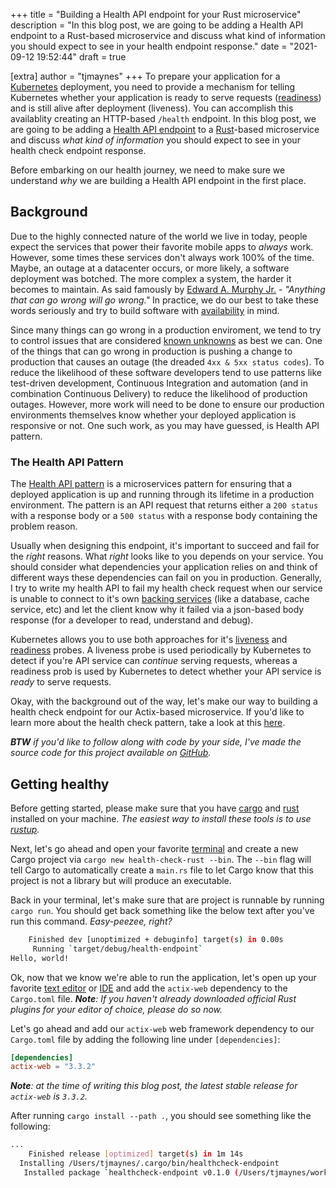 +++
title = "Building a Health API endpoint for your Rust microservice"
description = "In this blog post, we are going to be adding a Health API endpoint to a Rust-based microservice and discuss what kind of information you should expect to see in your health endpoint response." 
date = "2021-09-12 19:52:44"
draft = true

[extra]
author = "tjmaynes"
+++
To prepare your application for a [Kubernetes](https://kubernetes.io/) deployment, you need to provide a mechanism for telling Kubernetes whether your application is ready to serve requests ([readiness](https://kubernetes.io/docs/tasks/configure-pod-container/configure-liveness-readiness-startup-probes/#define-a-liveness-command)) and is still alive after deployment (liveness). You can accomplish this availablity creating an HTTP-based `/health` endpoint. In this blog post, we are going to be adding a [Health API endpoint](https://microservices.io/patterns/observability/health-api.html) to a [Rust](https://actix.rs/)-based microservice and discuss *what kind of information* you should expect to see in your health check endpoint response.

Before embarking on our health journey, we need to make sure we understand *why* we are building a Health API endpoint in the first place.

## Background
Due to the highly connected nature of the world we live in today, people expect the services that power their favorite mobile apps to *always* work. However, some times these services don't always work 100% of the time. Maybe, an outage at a datacenter occurs, or more likely, a software deployment was botched. The more complex a system, the harder it becomes to maintain. As said famously by [Edward A. Murphy Jr.](https://en.wikipedia.org/wiki/Edward_A._Murphy_Jr.) - *"Anything that can go wrong will go wrong."* In practice, we do our best to take these words seriously and try to build software with [availability](https://www.blameless.com/sre/availability-maintainability-reliability-whats-the-difference) in mind.

Since many things can go wrong in a production enviroment, we tend to try to control issues that are considered [known unknowns](https://www.overops.com/blog/continuous-reliability-handling-known-unknowns-and-unknown-unknowns/) as best we can. One of the things that can go wrong in production is pushing a change to production that causes an outage (the dreaded `4xx & 5xx status codes`). To reduce the likelihood of these software developers tend to use patterns like test-driven development, Continuous Integration and automation (and in combination Continuous Delivery) to reduce the likelihood of production outages. However, more work will need to be done to ensure our production environments themselves know whether your deployed application is responsive or not. One such work, as you may have guessed, is Health API pattern.

### The Health API Pattern
The [Health API pattern](https://microservices.io/patterns/observability/health-api.html) is a microservices pattern for ensuring that a deployed application is up and running through its lifetime in a production environment. The pattern is an API request that returns either a `200 status` with a response body or a `500 status` with a response body containing the problem reason.

Usually when designing this endpoint, it's important to succeed and fail for the *right* reasons. What *right* looks like to you depends on your service. You should consider what dependencies your application relies on and think of different ways these dependencies can fail on you in production. Generally, I try to write my health API to fail my health check request when our service is unable to connect to it's own [backing services](https://12factor.net/backing-services) (like a database, cache service, etc) and let the client know why it failed via a json-based body response (for a developer to read, understand and debug).

Kubernetes allows you to use both approaches for it's [liveness](https://kubernetes.io/docs/tasks/configure-pod-container/configure-liveness-readiness-startup-probes/#define-a-liveness-command) and [readiness](https://kubernetes.io/docs/tasks/configure-pod-container/configure-liveness-readiness-startup-probes/#define-readiness-probes) probes. A liveness probe is used periodically by Kubernetes to detect if you're API service can *continue* serving requests, whereas a readiness prob is used by Kubernetes to detect whether your API service is *ready* to serve requests.

Okay, with the background out of the way, let's make our way to building a health check endpoint for our Actix-based microservice. If you'd like to learn more about the health check pattern, take a look at this [here](https://dzone.com/articles/an-overview-of-health-check-patterns).

***BTW** if you'd like to follow along with code by your side, I've made the source code for this project available on [GitHub](https://github.com/tjmaynes/health-rust).*

## Getting healthy

Before getting started, please make sure that you have [cargo](https://doc.rust-lang.org/cargo/getting-started/installation.html) and [rust](https://www.rust-lang.org/) installed on your machine. *The easiest way to install these tools is to use [rustup](https://rustup.rs/).*

Next, let's go ahead and open your favorite [terminal](https://github.com/alacritty/alacritty) and create a new Cargo project via `cargo new health-check-rust --bin`. The `--bin` flag will tell Cargo to automatically create a `main.rs` file to let Cargo know that this project is not a library but will produce an executable.

Back in your terminal, let's make sure that are project is runnable by running `cargo run`. You should get back something like the below text after you've run this command. *Easy-peezee, right?*

```bash
    Finished dev [unoptimized + debuginfo] target(s) in 0.00s
     Running `target/debug/health-endpoint`
Hello, world!
```

Ok, now that we know we're able to run the application, let's open up your favorite [text editor](https://code.visualstudio.com/) or [IDE](https://www.jetbrains.com/idea/) and add the `actix-web` dependency to the `Cargo.toml` file. ***Note**: If you haven't already downloaded official Rust plugins for your editor of choice, please do so now.*

Let's go ahead and add our `actix-web` web framework dependency to our `Cargo.toml` file by adding the following line under `[dependencies]`:
```toml
[dependencies]
actix-web = "3.3.2"
```
***Note**: at the time of writing this blog post, the latest stable release for `actix-web` is `3.3.2`.*

After running `cargo install --path .`, you should see something like the following:
```bash
...
    Finished release [optimized] target(s) in 1m 14s
  Installing /Users/tjmaynes/.cargo/bin/healthcheck-endpoint
   Installed package `healthcheck-endpoint v0.1.0 (/Users/tjmaynes/workspace/tjmaynes/healthcheck-endpoint)` (executable `healthcheck-endpoint`)
```